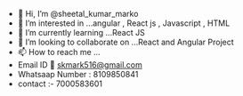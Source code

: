 - 👋 Hi, I’m @sheetal_kumar_marko
- 👀 I’m interested in ...angular , React js , Javascript , HTML
- 🌱 I’m currently learning ...React JS
- 💞️ I’m looking to collaborate on ...React and Angular Project
- 📫 How to reach me ...
- Email ID 📧 skmark516@gmail.com 
- Whatsaap Number : 8109850841
- contact :- 7000583601

<!---
skmarko/skmarko is a ✨ special ✨ repository because its `README.md` (this file) appears on your GitHub profile.
You can click the Preview link to take a look at your changes.
--->
